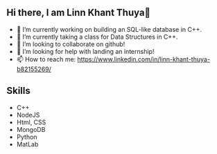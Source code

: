 ## Hi there, I am Linn Khant Thuya👋

- 🔭 I’m currently working on building an SQL-like database in C++.
- 🌱 I’m currently taking a class for Data Structures in C++.
- 👯 I’m looking to collaborate on github!
- 🤔 I’m looking for help with landing an internship!
- 📫 How to reach me: https://www.linkedin.com/in/linn-khant-thuya-b82155269/

## Skills
* C++
* NodeJS
* Html, CSS
* MongoDB
* Python
* MatLab

  
